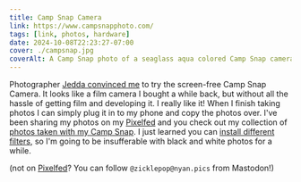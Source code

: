 ```yaml
---
title: Camp Snap Camera
link: https://www.campsnapphoto.com/
tags: [link, photos, hardware]
date: 2024-10-08T22:23:27-07:00
cover: ./campsnap.jpg
coverAlt: A Camp Snap photo of a seaglass aqua colored Camp Snap camera
---
```


Photographer [Jedda convinced me](https://jeddacp.me/campsnap103/) to try the screen-free Camp Snap Camera. It looks like a film camera I bought a while back, but without all the hassle of getting film and developing it. I really like it! When I finish taking photos I can simply plug it in to my phone and copy the photos over. I've been sharing my photos on my [Pixelfed](https://nyan.pics/@zicklepop) and you check out my collection of [photos taken with my Camp Snap](https://nyan.pics/c/743699623752752275). I just learned you can [install different filters](https://www.campsnapphoto.com/pages/support-v103), so I'm going to be insufferable with black and white photos for a while.

(not on [Pixelfed](https://pixelfed.org)? You can follow `@zicklepop@nyan.pics` from Mastodon!)
